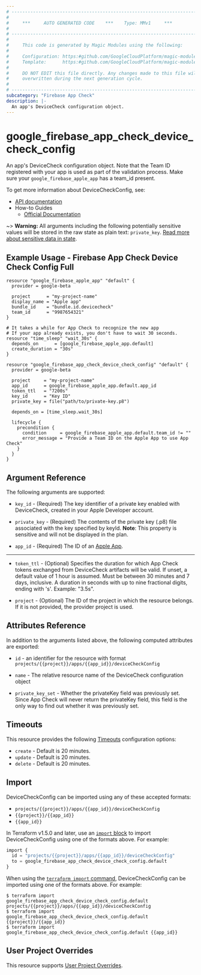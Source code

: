 ```yaml
---
# ----------------------------------------------------------------------------
#
#     ***     AUTO GENERATED CODE    ***    Type: MMv1     ***
#
# ----------------------------------------------------------------------------
#
#     This code is generated by Magic Modules using the following:
#
#     Configuration: https:#github.com/GoogleCloudPlatform/magic-modules/tree/main/mmv1/products/firebaseappcheck/DeviceCheckConfig.yaml
#     Template:      https:#github.com/GoogleCloudPlatform/magic-modules/tree/main/mmv1/templates/terraform/resource.html.markdown.tmpl
#
#     DO NOT EDIT this file directly. Any changes made to this file will be
#     overwritten during the next generation cycle.
#
# ----------------------------------------------------------------------------
subcategory: "Firebase App Check"
description: |-
  An app's DeviceCheck configuration object.
---
```


# google_firebase_app_check_device_check_config

An app's DeviceCheck configuration object. Note that the Team ID registered with your
app is used as part of the validation process. Make sure your `google_firebase_apple_app` has a team_id present.


To get more information about DeviceCheckConfig, see:

* [API documentation](https://firebase.google.com/docs/reference/appcheck/rest/v1/projects.apps.deviceCheckConfig)
* How-to Guides
    * [Official Documentation](https://firebase.google.com/docs/app-check)

~> **Warning:** All arguments including the following potentially sensitive
values will be stored in the raw state as plain text: `private_key`.
[Read more about sensitive data in state](https://www.terraform.io/language/state/sensitive-data).

## Example Usage - Firebase App Check Device Check Config Full


```hcl
resource "google_firebase_apple_app" "default" {
  provider = google-beta

  project      = "my-project-name"
  display_name = "Apple app"
  bundle_id    = "bundle.id.devicecheck"
  team_id      = "9987654321"
}

# It takes a while for App Check to recognize the new app
# If your app already exists, you don't have to wait 30 seconds.
resource "time_sleep" "wait_30s" {
  depends_on      = [google_firebase_apple_app.default]
  create_duration = "30s"
}

resource "google_firebase_app_check_device_check_config" "default" {
  provider = google-beta

  project     = "my-project-name"
  app_id      = google_firebase_apple_app.default.app_id
  token_ttl   = "7200s"
  key_id      = "Key ID"
  private_key = file("path/to/private-key.p8")

  depends_on = [time_sleep.wait_30s]

  lifecycle {
    precondition {
      condition     = google_firebase_apple_app.default.team_id != ""
      error_message = "Provide a Team ID on the Apple App to use App Check"
    }
  }
}
```

## Argument Reference

The following arguments are supported:


* `key_id` -
  (Required)
  The key identifier of a private key enabled with DeviceCheck, created in your Apple Developer account.

* `private_key` -
  (Required)
  The contents of the private key (.p8) file associated with the key specified by keyId.
  **Note**: This property is sensitive and will not be displayed in the plan.

* `app_id` -
  (Required)
  The ID of an
  [Apple App](https://firebase.google.com/docs/reference/firebase-management/rest/v1beta1/projects.iosApps#IosApp.FIELDS.app_id).


- - -


* `token_ttl` -
  (Optional)
  Specifies the duration for which App Check tokens exchanged from DeviceCheck artifacts will be valid.
  If unset, a default value of 1 hour is assumed. Must be between 30 minutes and 7 days, inclusive.
  A duration in seconds with up to nine fractional digits, ending with 's'. Example: "3.5s".

* `project` - (Optional) The ID of the project in which the resource belongs.
    If it is not provided, the provider project is used.


## Attributes Reference

In addition to the arguments listed above, the following computed attributes are exported:

* `id` - an identifier for the resource with format `projects/{{project}}/apps/{{app_id}}/deviceCheckConfig`

* `name` -
  The relative resource name of the DeviceCheck configuration object

* `private_key_set` -
  Whether the privateKey field was previously set. Since App Check will never return the
  privateKey field, this field is the only way to find out whether it was previously set.


## Timeouts

This resource provides the following
[Timeouts](https://developer.hashicorp.com/terraform/plugin/sdkv2/resources/retries-and-customizable-timeouts) configuration options:

- `create` - Default is 20 minutes.
- `update` - Default is 20 minutes.
- `delete` - Default is 20 minutes.

## Import


DeviceCheckConfig can be imported using any of these accepted formats:

* `projects/{{project}}/apps/{{app_id}}/deviceCheckConfig`
* `{{project}}/{{app_id}}`
* `{{app_id}}`


In Terraform v1.5.0 and later, use an [`import` block](https://developer.hashicorp.com/terraform/language/import) to import DeviceCheckConfig using one of the formats above. For example:

```tf
import {
  id = "projects/{{project}}/apps/{{app_id}}/deviceCheckConfig"
  to = google_firebase_app_check_device_check_config.default
}
```

When using the [`terraform import` command](https://developer.hashicorp.com/terraform/cli/commands/import), DeviceCheckConfig can be imported using one of the formats above. For example:

```
$ terraform import google_firebase_app_check_device_check_config.default projects/{{project}}/apps/{{app_id}}/deviceCheckConfig
$ terraform import google_firebase_app_check_device_check_config.default {{project}}/{{app_id}}
$ terraform import google_firebase_app_check_device_check_config.default {{app_id}}
```

## User Project Overrides

This resource supports [User Project Overrides](https://registry.terraform.io/providers/hashicorp/google/latest/docs/guides/provider_reference#user_project_override).
